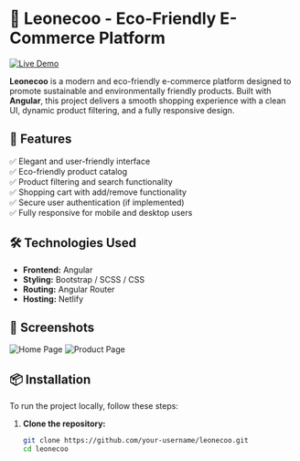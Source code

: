 # 🌿 Leonecoo - Eco-Friendly E-Commerce Platform

[![Live Demo](https://img.shields.io/badge/Live%20Demo-Click%20Here-green?style=for-the-badge)](https://leonecoo.netlify.app/)

**Leonecoo** is a modern and eco-friendly e-commerce platform designed to promote sustainable and environmentally friendly products. Built with **Angular**, this project delivers a smooth shopping experience with a clean UI, dynamic product filtering, and a fully responsive design.

## 🚀 Features
✅ Elegant and user-friendly interface  
✅ Eco-friendly product catalog  
✅ Product filtering and search functionality  
✅ Shopping cart with add/remove functionality  
✅ Secure user authentication (if implemented)  
✅ Fully responsive for mobile and desktop users  

## 🛠 Technologies Used
- **Frontend:** Angular  
- **Styling:** Bootstrap / SCSS / CSS  
- **Routing:** Angular Router  
- **Hosting:** Netlify  

## 📸 Screenshots
![Home Page](https://via.placeholder.com/800x400?text=Home+Page+Screenshot)
![Product Page](https://via.placeholder.com/800x400?text=Product+Page+Screenshot)

## 📦 Installation
To run the project locally, follow these steps:

1. **Clone the repository:**
   ```sh
   git clone https://github.com/your-username/leonecoo.git
   cd leonecoo
